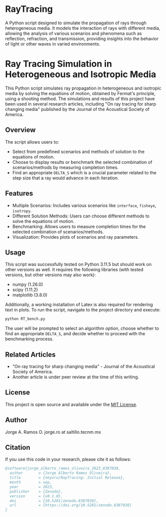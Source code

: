 # RayTracing
A Python script designed to simulate the propagation of rays through heterogeneous media. It models the interaction of rays with different media, allowing the analysis of various scenarios and phenomena such as reflection, refraction, and transmission, providing insights into the behavior of light or other waves in varied environments.

# Ray Tracing Simulation in Heterogeneous and Isotropic Media

This Python script simulates ray propagation in heterogeneous and isotropic media by solving the equations of motion, obtained by Fermat's principle, using a shooting method. The simulations and results of this project have been used in several research articles, including "On ray tracing for sharp changing media" published by the Journal of the Acoustical Society of America.

## Overview

The script allows users to:
- Select from predefined scenarios and methods of solution to the equations of motion.
- Choose to display results or benchmark the selected combination of scenarios/methods by measuring completion times.
- Find an appropriate `DELTA_S` which is a crucial parameter related to the step size that a ray would advance in each iteration.

## Features

- Multiple Scenarios: Includes various scenarios like `interface`, `fisheye`, `isotropy`.
- Different Solution Methods: Users can choose different methods to solve the equations of motion.
- Benchmarking: Allows users to measure completion times for the selected combination of scenarios/methods.
- Visualization: Provides plots of scenarios and ray parameters.

## Usage

This script was successfully tested on Python 3.11.5 but should work on other versions as well. It requires the following libraries (with tested versions, but other versions may also work): 
- numpy (1.26.0)
- scipy (1.11.2)
- matplotlib (3.8.0)

Additionally, a working installation of Latex is also required for rendering text in plots. To run the script, navigate to the project directory and execute:

```sh
python RT_bench.py
```

The user will be prompted to select an algorithm option, choose whether to find an appropriate `DELTA_S`, and decide whether to proceed with the benchmarking process.

## Related Articles

- "On ray tracing for sharp changing media" - Journal of the Acoustical Society of America.
- Another article is under peer review at the time of this writing.

## License

This project is open source and available under the [MIT License](https://opensource.org/license/mit/).

## Author

Jorge A. Ramos O.
jorge.ro at saltillo.tecnm.mx

## Citation

If you use this code in your research, please cite it as follows:

```bibtex
@software{jorge_alberto_ramos_oliveira_2023_8387038,
  author       = {Jorge Alberto Ramos Oliveira},
  title        = {neyuru/RayTracing: Initial Release},
  month        = sep,
  year         = 2023,
  publisher    = {Zenodo},
  version      = {v0.1.0},
  doi          = {10.5281/zenodo.8387038},
  url          = {https://doi.org/10.5281/zenodo.8387038}
}
```
